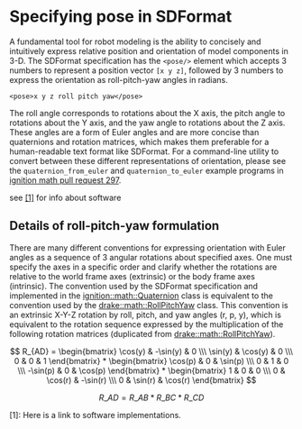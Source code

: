 # Specifying pose in SDFormat

A fundamental tool for robot modeling is the ability to concisely and
intuitively express relative position and orientation of model components
in 3-D.
The SDFormat specification has the `<pose/>` element which accepts 3 numbers
to represent a position vector `[x y z]`, followed by 3 numbers to express the
orientation as roll-pitch-yaw angles in radians.

    <pose>x y z roll pitch yaw</pose>

The roll angle corresponds to rotations about the X axis, the pitch angle
to rotations about the Y axis, and the yaw angle to rotations about the Z axis.
These angles are a form of Euler angles and are more concise than
quaternions and rotation matrices, which makes them preferable for a
human-readable text format like SDFormat.
For a command-line utility to convert between these different representations
of orientation, please see the `quaternion_from_euler` and `quaternion_to_euler`
example programs in
[ignition math pull request 297](https://bitbucket.org/ignitionrobotics/ign-math/pull-requests/297/examples-converting-between-euler-angles/diff).

see [[1]](#software) for info about software

## Details of roll-pitch-yaw formulation

There are many different conventions for expressing orientation with Euler
angles as a sequence of 3 angular rotations about specified axes.
One must specify the axes in a specific order and clarify whether the rotations
are relative to the world frame axes (extrinsic) or the body frame axes
(intrinsic).
The convention used by the SDFormat specification and implemented in the
[ignition::math::Quaternion](https://bitbucket.org/ignitionrobotics/ign-math/src/ignition-math4_4.0.0/include/ignition/math/Quaternion.hh#Quaternion.hh-308:398)
class is equivalent to the convention used by the
[drake::math::RollPitchYaw](https://github.com/RobotLocomotion/drake/blob/246b2c038/math/roll_pitch_yaw.h#L19-L31)
class.
This convention is an extrinsic X-Y-Z rotation by roll, pitch, and yaw angles
(r, p, y), which is equivalent to the rotation sequence expressed by the
multiplication of the following rotation matrices (duplicated from
[drake::math::RollPitchYaw](https://github.com/RobotLocomotion/drake/blob/246b2c038/math/roll_pitch_yaw.h#L19-L31)).

<script src='https://cdnjs.cloudflare.com/ajax/libs/mathjax/2.7.5/MathJax.js?config=TeX-MML-AM_CHTML' async></script>

$$
    R_{AD}
    =
    \begin{bmatrix}
      \cos(y) & -\sin(y) & 0 \\\
      \sin(y) &  \cos(y) & 0 \\\
           0  &       0  & 1
    \end{bmatrix}
    *
    \begin{bmatrix}
       \cos(p) & 0 & \sin(p) \\\
            0  & 1 &      0  \\\
      -\sin(p) & 0 & \cos(p)
    \end{bmatrix}
    *
    \begin{bmatrix}
      1 &      0  &       0  \\\
      0 & \cos(r) & -\sin(r) \\\
      0 & \sin(r) &  \cos(r)
    \end{bmatrix}
$$

$$ R\_{AD} = R\_{AB} * R\_{BC} * R\_{CD} $$


<a name="software">[1]</a>: Here is a link to software implementations.

